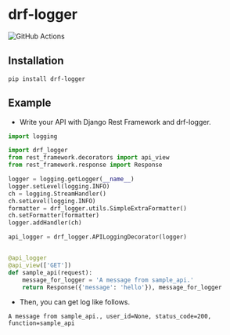 # drf-logger

![GitHub Actions](https://github.com/yutayamazaki/drf-logger/workflows/Python%20package/badge.svg)

## Installation

```shell
pip install drf-logger
```


## Example

- Write your API with Django Rest Framework and drf-logger.

```python
import logging

import drf_logger
from rest_framework.decorators import api_view
from rest_framework.response import Response

logger = logging.getLogger(__name__)
logger.setLevel(logging.INFO)
ch = logging.StreamHandler()
ch.setLevel(logging.INFO)
formatter = drf_logger.utils.SimpleExtraFormatter()
ch.setFormatter(formatter)
logger.addHandler(ch)

api_logger = drf_logger.APILoggingDecorator(logger)


@api_logger
@api_view(['GET'])
def sample_api(request):
    message_for_logger = 'A message from sample_api.'
    return Response({'message': 'hello'}), message_for_logger
```

- Then, you can get log like follows.

```text
A message from sample_api., user_id=None, status_code=200, function=sample_api
```
